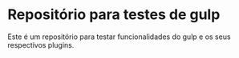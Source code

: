 # Repositório para testes de gulp

Este é um repositório para testar funcionalidades do gulp e os seus respectivos plugins.